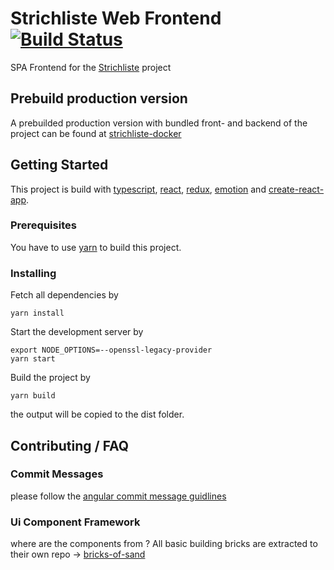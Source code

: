 # Strichliste Web Frontend [![Build Status](https://travis-ci.org/strichliste/strichliste-web-frontend.svg?branch=master)](https://travis-ci.org/strichliste/strichliste-web-frontend)

SPA Frontend for the [Strichliste](http://v2.strichliste.org/) project

## Prebuild production version

A prebuilded production version with bundled front- and backend of the project can be found at [strichliste-docker](https://github.com/Westwoodlabs/strichliste-docker)

## Getting Started

This project is build with [typescript](https://www.typescriptlang.org/),
[react](https://reactjs.org/), [redux](https://redux.js.org/),
[emotion](https://emotion.sh/) and
[create-react-app](https://github.com/facebook/create-react-app).

### Prerequisites

You have to use [yarn](https://yarnpkg.com/lang/en/) to build this project.

### Installing

Fetch all dependencies by

```
yarn install
```

Start the development server by

```
export NODE_OPTIONS=--openssl-legacy-provider
yarn start
```

Build the project by

```
yarn build
```

the output will be copied to the dist folder.

## Contributing / FAQ

### Commit Messages

please follow the
[angular commit message guidlines](https://github.com/angular/angular/blob/master/CONTRIBUTING.md#-commit-message-guidelines)

### Ui Component Framework

where are the components from ? All basic building bricks are extracted to their
own repo -> [bricks-of-sand](https://github.com/sanderdrummer/bricks-of-sand)
